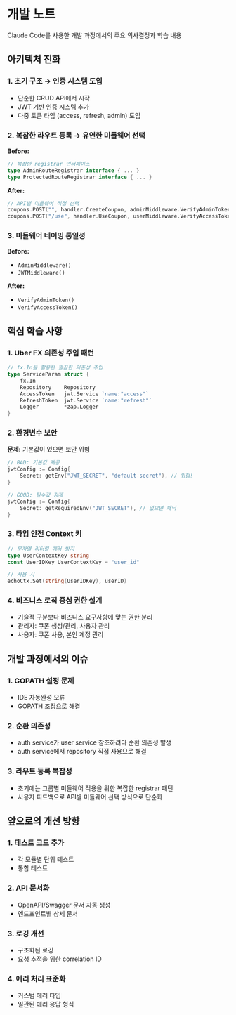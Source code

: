# 개발 노트

Claude Code를 사용한 개발 과정에서의 주요 의사결정과 학습 내용

## 아키텍처 진화

### 1. 초기 구조 → 인증 시스템 도입
- 단순한 CRUD API에서 시작
- JWT 기반 인증 시스템 추가
- 다중 토큰 타입 (access, refresh, admin) 도입

### 2. 복잡한 라우트 등록 → 유연한 미들웨어 선택
**Before:**
```go
// 복잡한 registrar 인터페이스
type AdminRouteRegistrar interface { ... }
type ProtectedRouteRegistrar interface { ... }
```

**After:**
```go
// API별 미들웨어 직접 선택
coupons.POST("", handler.CreateCoupon, adminMiddleware.VerifyAdminToken())
coupons.POST("/use", handler.UseCoupon, userMiddleware.VerifyAccessToken())
```

### 3. 미들웨어 네이밍 통일성
**Before:**
- `AdminMiddleware()`
- `JWTMiddleware()`

**After:**
- `VerifyAdminToken()`
- `VerifyAccessToken()`

## 핵심 학습 사항

### 1. Uber FX 의존성 주입 패턴
```go
// fx.In을 활용한 깔끔한 의존성 주입
type ServiceParam struct {
    fx.In
    Repository    Repository
    AccessToken   jwt.Service `name:"access"`
    RefreshToken  jwt.Service `name:"refresh"`
    Logger        *zap.Logger
}
```

### 2. 환경변수 보안
**문제:** 기본값이 있으면 보안 위험
```go
// BAD: 기본값 제공
jwtConfig := Config{
    Secret: getEnv("JWT_SECRET", "default-secret"), // 위험!
}

// GOOD: 필수값 강제
jwtConfig := Config{
    Secret: getRequiredEnv("JWT_SECRET"), // 없으면 패닉
}
```

### 3. 타입 안전 Context 키
```go
// 문자열 리터럴 에러 방지
type UserContextKey string
const UserIDKey UserContextKey = "user_id"

// 사용 시
echoCtx.Set(string(UserIDKey), userID)
```

### 4. 비즈니스 로직 중심 권한 설계
- 기술적 구분보다 비즈니스 요구사항에 맞는 권한 분리
- 관리자: 쿠폰 생성/관리, 사용자 관리
- 사용자: 쿠폰 사용, 본인 계정 관리

## 개발 과정에서의 이슈

### 1. GOPATH 설정 문제
- IDE 자동완성 오류
- GOPATH 조정으로 해결

### 2. 순환 의존성
- auth service가 user service 참조하려다 순환 의존성 발생
- auth service에서 repository 직접 사용으로 해결

### 3. 라우트 등록 복잡성
- 초기에는 그룹별 미들웨어 적용을 위한 복잡한 registrar 패턴
- 사용자 피드백으로 API별 미들웨어 선택 방식으로 단순화

## 앞으로의 개선 방향

### 1. 테스트 코드 추가
- 각 모듈별 단위 테스트
- 통합 테스트

### 2. API 문서화
- OpenAPI/Swagger 문서 자동 생성
- 엔드포인트별 상세 문서

### 3. 로깅 개선
- 구조화된 로깅
- 요청 추적을 위한 correlation ID

### 4. 에러 처리 표준화
- 커스텀 에러 타입
- 일관된 에러 응답 형식